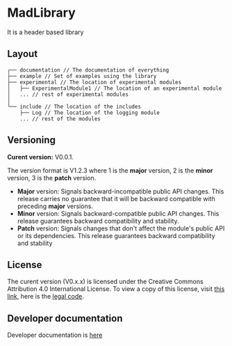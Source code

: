 # MadLibrary

It is a header based library

## Layout
<!-- 
```
┌
├── include
│   └── Variable.hpp
``` -->

```
┌── documentation // The documentation of everything
├── example // Set of examples using the library
├── experimental // The location of experimental modules 
│   ├── ExperimentalModule1 // The location of an experimental module
│   ... // rest of experimental modules
│
└── include // The location of the includes
    ├── Log // The location of the logging module
    ... // rest of the modules
```

## Versioning

__Curent version:__ V0.0.1.

The version format is V1.2.3 where 1 is the __major__ version, 2 is the __minor__ version, 3 is the __patch__ version.
- __Major__ version: Signals backward-incompatible public API changes. This release carries no guarantee that it will be backward compatible with preceding __major__ versions.
- __Minor__ version: Signals backward-compatible public API changes. This release guarantees backward compatibility and stability.
- __Patch__ version: Signals changes that don't affect the module's public API or its dependencies. This release guarantees backward compatibility and stability 

## License

The curent version (V0.x.x) is licensed under the Creative Commons Attribution 4.0 International License. 
To view a copy of this license, visit [this link](https://creativecommons.org/licenses/by/4.0/.), here is the [legal code](https://creativecommons.org/licenses/by/4.0/legalcode).

## Developer documentation

Developer documentation is [here](documentation/Developer.md)
